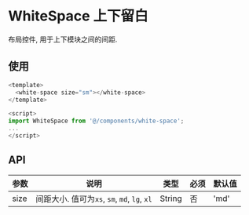 # WhiteSpace 上下留白

布局控件, 用于上下模块之间的间距.


## 使用
```js
<template>
  <white-space size="sm"></white-space>
</template>

<script>
import WhiteSpace from '@/components/white-space';
...
</script>
```

## API
| 参数 | 说明 | 类型 | 必须 | 默认值|
| ------ | ------ | ------ | ------ | ------ |
| size | 间距大小. 值可为`xs`, `sm`, `md`, `lg`, `xl` | String | 否 | 'md' |
